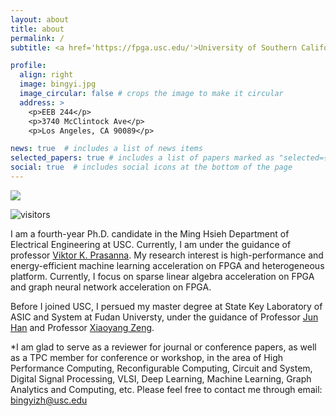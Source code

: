 ```yaml
---
layout: about
title: about
permalink: /
subtitle: <a href='https://fpga.usc.edu/'>University of Southern California, FPGA/PARALLEL COMPUTING LAB</a>

profile:
  align: right
  image: bingyi.jpg
  image_circular: false # crops the image to make it circular
  address: >
    <p>EEB 244</p>
    <p>3740 McClintock Ave</p>
    <p>Los Angeles, CA 90089</p>

news: true  # includes a list of news items
selected_papers: true # includes a list of papers marked as "selected={true}"
social: true  # includes social icons at the bottom of the page
---
```


![](https://komarev.com/ghpvc/?username=zjjzby)

![visitors](https://visitor-badge.deta.dev/badge?page_id=zjjzby&left_color=red&right_color=green)

I am a fourth-year Ph.D. candidate in the Ming Hsieh Department of Electrical Engineering at USC. Currently, I am under the guidance of professor [Viktor K. Prasanna](https://sites.usc.edu/prasanna/). My research interest is high-performance and energy-efficient machine learning acceleration on FPGA and heterogeneous platform. Currently, I focus on sparse linear algebra acceleration on FPGA and graph neural network acceleration on FPGA.

Before I joined USC, I persued my master degree at State Key Laboratory of ASIC and System at Fudan Universty, under the guidance of Professor [Jun Han](https://sme.fudan.edu.cn/5f/da/c31145a352218/page.htm) and Professor [Xiaoyang Zeng](https://sme.fudan.edu.cn/60/76/c31158a352374/page.htm).

*I am glad to serve as a reviewer for journal or conference papers, as well as a TPC member for conference or workshop, in the area of High Performance Computing, Reconfigurable Computing, Circuit and System, Digital Signal Processing, VLSI, Deep Learning, Machine Learning, Graph Analytics and Computing, etc. Please feel free to contact me through email: bingyizh@usc.edu


